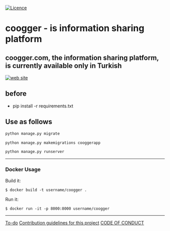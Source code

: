 [![Licence](https://img.shields.io/github/license/mashape/apistatus.svg)](https://github.com/hakancelik96/coogger/blob/master/LICENSE.txt)

coogger - is information sharing platform
====================
coogger.com, the information sharing platform, is currently available only in Turkish
-

[![web site](http://www.coogger.com/static/media/favicon.png)](http://www.coogger.com)

before
-
- pip install -r requirements.txt

Use as follows
-------

```python
python manage.py migrate

python manage.py makemigrations cooggerapp

python manage.py runserver

```

---
### Docker Usage
Build it:
```
$ docker build -t username/coogger .
```

Run it:
```
$ docker run -it -p 8000:8000 username/coogger
```
---


[To-do](https://github.com/hakancelik96/coogger/projects/1)
[Contribution guidelines for this project](#)
[CODE OF CONDUCT](#)
